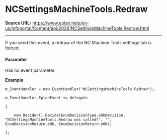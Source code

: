 # NCSettingsMachineTools.Redraw

**Source URL:** https://www.eplan.help/en-us/Infoportal/Content/api/2026/NCSettingsMachineTools.Redraw.html

---

If you send this event, a redraw of the NC Machine Tools settings tab is forced.

#### **Parameter**

Has no event parameter.

**Example**

```
m_EventHandler = new EventHandler("NCSettingsMachineTools.Redraw");

m_EventHandler.EplanEvent += delegate

{

    new Decider().Decide(EnumDecisionType.eOkDecision, "NCSettingsMachineTools.Redraw was called!", "", EnumDecisionReturn.eOK, EnumDecisionReturn.eOK);

};

```